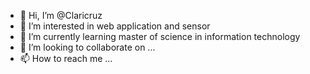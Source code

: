 - 👋 Hi, I’m @Claricruz
- 👀 I’m interested in web application and sensor
- 🌱 I’m currently learning master of science in information technology
- 💞️ I’m looking to collaborate on ...
- 📫 How to reach me ...

<!---
Claricruz/Claricruz is a ✨ special ✨ repository because its `README.md` (this file) appears on your GitHub profile.
You can click the Preview link to take a look at your changes.
--->
